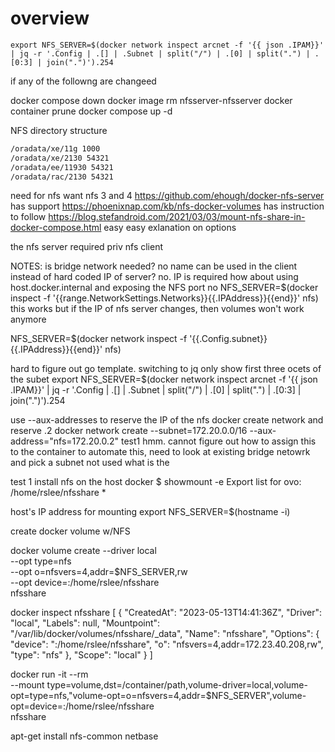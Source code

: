 # overview

```
export NFS_SERVER=$(docker network inspect arcnet -f '{{ json .IPAM}}' | jq -r '.Config | .[] | .Subnet | split("/") | .[0] | split(".") | .[0:3] | join(".")').254
```

if any of the followng are changeed

docker compose down
docker image rm nfsserver-nfsserver
docker container prune
docker compose up -d

NFS directory structure

```bash
/oradata/xe/11g 1000
/oradata/xe/2130 54321
/oradata/ee/11930 54321
/oradata/rac/2130 54321
```

need for nfs
want nfs 3 and 4 
https://github.com/ehough/docker-nfs-server has support
https://phoenixnap.com/kb/nfs-docker-volumes has instruction to follow
https://blog.stefandroid.com/2021/03/03/mount-nfs-share-in-docker-compose.html easy easy exlanation on options


the nfs server required priv
nfs client 

NOTES:
is bridge network needed? no
name can be used in the client instead of hard coded IP of server? no.  IP is required
how about using host.docker.internal and exposing the NFS port no
NFS_SERVER=$(docker inspect -f '{{range.NetworkSettings.Networks}}{{.IPAddress}}{{end}}' nfs)
this works but if the IP of nfs server changes, then volumes won't work anymore

NFS_SERVER=$(docker network inspect -f '{{.Config.subnet}}{{.IPAddress}}{{end}}' nfs)

hard to figure out go template.  switching to jq
only show first three ocets of the subet
export NFS_SERVER=$(docker network inspect arcnet -f '{{ json .IPAM}}' | jq -r '.Config | .[] | .Subnet | split("/") | .[0] | split(".") | .[0:3] | join(".")').254


use --aux-addresses to reserve the IP of the nfs
docker create network and reserve .2
docker network create --subnet=172.20.0.0/16 --aux-address="nfs=172.20.0.2" test1  hmm. cannot figure out how to assign this to the container
to automate this, need to look at existing bridge netowrk and pick a subnet not used
what is the 

test 1
install nfs on the host docker 
$ showmount -e
Export list for ovo:
/home/rslee/nfsshare *

host's IP address for mounting
export NFS_SERVER=$(hostname -i)

create docker volume w/NFS

docker volume create --driver local \
      --opt type=nfs \
      --opt o=nfsvers=4,addr=$NFS_SERVER,rw \
      --opt device=:/home/rslee/nfsshare \
      nfsshare

docker inspect nfsshare
[
    {
        "CreatedAt": "2023-05-13T14:41:36Z",
        "Driver": "local",
        "Labels": null,
        "Mountpoint": "/var/lib/docker/volumes/nfsshare/_data",
        "Name": "nfsshare",
        "Options": {
            "device": ":/home/rslee/nfsshare",
            "o": "nfsvers=4,addr=172.23.40.208,rw",
            "type": "nfs"
        },
        "Scope": "local"
    }
]

docker run -it --rm \
    --mount type=volume,dst=/container/path,volume-driver=local,volume-opt=type=nfs,"volume-opt=o=nfsvers=4,addr=$NFS_SERVER",volume-opt=device=:/home/rslee/nfsshare  
    nfsshare


apt-get install nfs-common netbase

